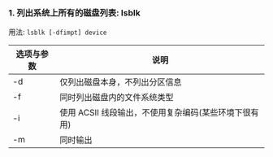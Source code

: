 ### 1. 列出系统上所有的磁盘列表: lsblk
用法: `lsblk [-dfimpt] device`

|选项与参数|说明|
|-|-|
|-d|仅列出磁盘本身，不列出分区信息|
|-f|同时列出磁盘内的文件系统类型|
|-i|使用 ACSII 线段输出，不使用复杂编码(某些环境下很有用)|
|-m|同时输出|